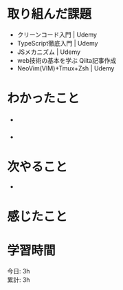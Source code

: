# 取り組んだ課題     
- クリーンコード入門 | Udemy
- TypeScript徹底入門 | Udemy
- JSメカニズム | Udemy
- web技術の基本を学ぶ Qiita記事作成
- NeoVim(VIM)+Tmux+Zsh | Udemy
# わかったこと   
### 
- 
### 
- 
# 次やること
-   
# 感じたこと

# 学習時間  
今日: 3h  
累計: 3h 